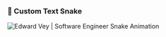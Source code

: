 ### 🐍 Custom Text Snake

![Edward Vey | Software Engineer Snake Animation](https://raw.githubusercontent.com/EdwardVey/EdwardVey/output/github-contribution-grid-snake.svg)
